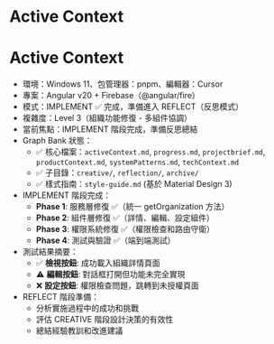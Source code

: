 # Active Context

# Active Context

- 環境：Windows 11、包管理器：pnpm、編輯器：Cursor
- 專案：Angular v20 + Firebase（@angular/fire）
- 模式：IMPLEMENT ✅ 完成，準備進入 REFLECT（反思模式）
- 複雜度：Level 3（組織功能修復 - 多組件協調）
- 當前焦點：IMPLEMENT 階段完成，準備反思總結
- Graph Bank 狀態：
  - ✅ 核心檔案：`activeContext.md`, `progress.md`, `projectbrief.md`, `productContext.md`, `systemPatterns.md`, `techContext.md`
  - ✅ 子目錄：`creative/`, `reflection/`, `archive/`
  - ✅ 樣式指南：`style-guide.md` (基於 Material Design 3)
- IMPLEMENT 階段完成：
  - **Phase 1**: 服務層修復 ✅（統一 getOrganization 方法）
  - **Phase 2**: 組件層修復 ✅（詳情、編輯、設定組件）
  - **Phase 3**: 權限系統修復 ✅（權限檢查和路由守衛）
  - **Phase 4**: 測試與驗證 ✅（端到端測試）
- 測試結果摘要：
  - ✅ **檢視按鈕**: 成功載入組織詳情頁面
  - ⚠️ **編輯按鈕**: 對話框打開但功能未完全實現
  - ❌ **設定按鈕**: 權限檢查問題，跳轉到未授權頁面
- REFLECT 階段準備：
  - 分析實施過程中的成功和挑戰
  - 評估 CREATIVE 階段設計決策的有效性
  - 總結經驗教訓和改進建議
